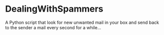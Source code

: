# DealingWithSpammers
A Python script that look for new unwanted mail in your box and send back to the sender a mail every second for a while...
